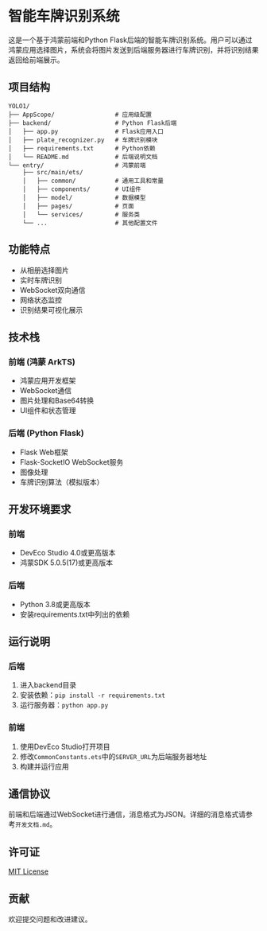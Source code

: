 # 智能车牌识别系统

这是一个基于鸿蒙前端和Python Flask后端的智能车牌识别系统。用户可以通过鸿蒙应用选择图片，系统会将图片发送到后端服务器进行车牌识别，并将识别结果返回给前端展示。

## 项目结构

```
YOLO1/
├── AppScope/                 # 应用级配置
├── backend/                  # Python Flask后端
│   ├── app.py                # Flask应用入口
│   ├── plate_recognizer.py   # 车牌识别模块
│   ├── requirements.txt      # Python依赖
│   └── README.md             # 后端说明文档
└── entry/                    # 鸿蒙前端
    ├── src/main/ets/
    │   ├── common/           # 通用工具和常量
    │   ├── components/       # UI组件
    │   ├── model/            # 数据模型
    │   ├── pages/            # 页面
    │   └── services/         # 服务类
    └── ...                   # 其他配置文件
```

## 功能特点

- 从相册选择图片
- 实时车牌识别
- WebSocket双向通信
- 网络状态监控
- 识别结果可视化展示

## 技术栈

### 前端 (鸿蒙 ArkTS)

- 鸿蒙应用开发框架
- WebSocket通信
- 图片处理和Base64转换
- UI组件和状态管理

### 后端 (Python Flask)

- Flask Web框架
- Flask-SocketIO WebSocket服务
- 图像处理
- 车牌识别算法（模拟版本）

## 开发环境要求

### 前端

- DevEco Studio 4.0或更高版本
- 鸿蒙SDK 5.0.5(17)或更高版本

### 后端

- Python 3.8或更高版本
- 安装requirements.txt中列出的依赖

## 运行说明

### 后端

1. 进入backend目录
2. 安装依赖：`pip install -r requirements.txt`
3. 运行服务器：`python app.py`

### 前端

1. 使用DevEco Studio打开项目
2. 修改`CommonConstants.ets`中的`SERVER_URL`为后端服务器地址
3. 构建并运行应用

## 通信协议

前端和后端通过WebSocket进行通信，消息格式为JSON。详细的消息格式请参考`开发文档.md`。

## 许可证

[MIT License](LICENSE)

## 贡献

欢迎提交问题和改进建议。

